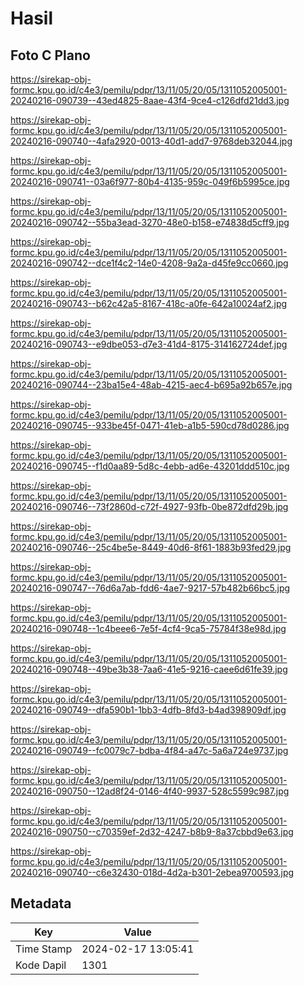 # Hasil

## Foto C Plano

https://sirekap-obj-formc.kpu.go.id/c4e3/pemilu/pdpr/13/11/05/20/05/1311052005001-20240216-090739--43ed4825-8aae-43f4-9ce4-c126dfd21dd3.jpg

https://sirekap-obj-formc.kpu.go.id/c4e3/pemilu/pdpr/13/11/05/20/05/1311052005001-20240216-090740--4afa2920-0013-40d1-add7-9768deb32044.jpg

https://sirekap-obj-formc.kpu.go.id/c4e3/pemilu/pdpr/13/11/05/20/05/1311052005001-20240216-090741--03a6f977-80b4-4135-959c-049f6b5995ce.jpg

https://sirekap-obj-formc.kpu.go.id/c4e3/pemilu/pdpr/13/11/05/20/05/1311052005001-20240216-090742--55ba3ead-3270-48e0-b158-e74838d5cff9.jpg

https://sirekap-obj-formc.kpu.go.id/c4e3/pemilu/pdpr/13/11/05/20/05/1311052005001-20240216-090742--dce1f4c2-14e0-4208-9a2a-d45fe9cc0660.jpg

https://sirekap-obj-formc.kpu.go.id/c4e3/pemilu/pdpr/13/11/05/20/05/1311052005001-20240216-090743--b62c42a5-8167-418c-a0fe-642a10024af2.jpg

https://sirekap-obj-formc.kpu.go.id/c4e3/pemilu/pdpr/13/11/05/20/05/1311052005001-20240216-090743--e9dbe053-d7e3-41d4-8175-314162724def.jpg

https://sirekap-obj-formc.kpu.go.id/c4e3/pemilu/pdpr/13/11/05/20/05/1311052005001-20240216-090744--23ba15e4-48ab-4215-aec4-b695a92b657e.jpg

https://sirekap-obj-formc.kpu.go.id/c4e3/pemilu/pdpr/13/11/05/20/05/1311052005001-20240216-090745--933be45f-0471-41eb-a1b5-590cd78d0286.jpg

https://sirekap-obj-formc.kpu.go.id/c4e3/pemilu/pdpr/13/11/05/20/05/1311052005001-20240216-090745--f1d0aa89-5d8c-4ebb-ad6e-43201ddd510c.jpg

https://sirekap-obj-formc.kpu.go.id/c4e3/pemilu/pdpr/13/11/05/20/05/1311052005001-20240216-090746--73f2860d-c72f-4927-93fb-0be872dfd29b.jpg

https://sirekap-obj-formc.kpu.go.id/c4e3/pemilu/pdpr/13/11/05/20/05/1311052005001-20240216-090746--25c4be5e-8449-40d6-8f61-1883b93fed29.jpg

https://sirekap-obj-formc.kpu.go.id/c4e3/pemilu/pdpr/13/11/05/20/05/1311052005001-20240216-090747--76d6a7ab-fdd6-4ae7-9217-57b482b66bc5.jpg

https://sirekap-obj-formc.kpu.go.id/c4e3/pemilu/pdpr/13/11/05/20/05/1311052005001-20240216-090748--1c4beee6-7e5f-4cf4-9ca5-75784f38e98d.jpg

https://sirekap-obj-formc.kpu.go.id/c4e3/pemilu/pdpr/13/11/05/20/05/1311052005001-20240216-090748--49be3b38-7aa6-41e5-9216-caee6d61fe39.jpg

https://sirekap-obj-formc.kpu.go.id/c4e3/pemilu/pdpr/13/11/05/20/05/1311052005001-20240216-090749--dfa590b1-1bb3-4dfb-8fd3-b4ad398909df.jpg

https://sirekap-obj-formc.kpu.go.id/c4e3/pemilu/pdpr/13/11/05/20/05/1311052005001-20240216-090749--fc0079c7-bdba-4f84-a47c-5a6a724e9737.jpg

https://sirekap-obj-formc.kpu.go.id/c4e3/pemilu/pdpr/13/11/05/20/05/1311052005001-20240216-090750--12ad8f24-0146-4f40-9937-528c5599c987.jpg

https://sirekap-obj-formc.kpu.go.id/c4e3/pemilu/pdpr/13/11/05/20/05/1311052005001-20240216-090750--c70359ef-2d32-4247-b8b9-8a37cbbd9e63.jpg

https://sirekap-obj-formc.kpu.go.id/c4e3/pemilu/pdpr/13/11/05/20/05/1311052005001-20240216-090740--c6e32430-018d-4d2a-b301-2ebea9700593.jpg


## Metadata

| Key        | Value               |
| ---------- | ------------------- |
| Time Stamp | 2024-02-17 13:05:41 |
| Kode Dapil | 1301                |



